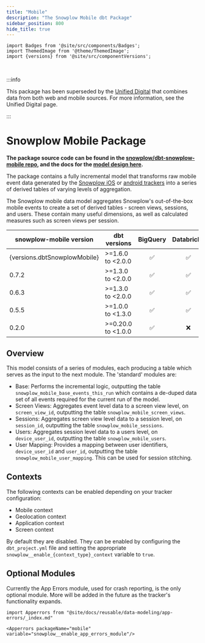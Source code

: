 ```yaml
---
title: "Mobile"
description: "The Snowplow Mobile dbt Package"
sidebar_position: 800
hide_title: true
---
```


```mdx-code-block
import Badges from '@site/src/components/Badges';
import ThemedImage from '@theme/ThemedImage';
import {versions} from '@site/src/componentVersions';
```

<Badges badgeType="dbt-package Release" pkg="mobile"></Badges>&nbsp;
<Badges badgeType="Maintained"></Badges>&nbsp;
<Badges badgeType="SCL"></Badges>

:::info

This package has been superseded by the [Unified Digital](/docs/modeling-your-data/modeling-your-data-with-dbt/dbt-models/dbt-unified-data-model/index.md) that combines data from both web and mobile sources. For more information, see the Unified Digital page.

:::

# Snowplow Mobile Package

**The package source code can be found in the [snowplow/dbt-snowplow-mobile repo](https://github.com/snowplow/dbt-snowplow-mobile), and the docs for the [model design here](https://snowplow.github.io/dbt-snowplow-mobile/#!/overview/snowplow_mobile).**

The package contains a fully incremental model that transforms raw mobile event data generated by the [Snowplow iOS](docs/collecting-data/collecting-from-own-applications/mobile-trackers/previous-versions/objective-c-tracker/index.md) or [android trackers](/docs/collecting-data/collecting-from-own-applications/mobile-trackers/previous-versions/android-tracker/index.md) into a series of derived tables of varying levels of aggregation.

The Snowplow mobile data model aggregates Snowplow's out-of-the-box mobile events to create a set of derived tables - screen views, sessions, and users. These contain many useful dimensions, as well as calculated measures such as screen views per session.

<p align="center">
<ThemedImage
alt='Mobile Package data flow'
sources={{
light: require('./images/mobile-process-light.drawio.png').default,
dark: require('./images/mobile-process-dark.drawio.png').default
}}
/>
</p>

| snowplow-mobile version       | dbt versions       | BigQuery | Databricks | Redshift | Snowflake | Postgres |
| ----------------------------- | ------------------ | :------: | :--------: | :------: | :-------: | :------: |
| {versions.dbtSnowplowMobile}  | >=1.6.0 to \<2.0.0  |    ✅     |     ✅      |    ✅     |     ✅     |    ✅     |
| 0.7.2                         | >=1.3.0 to \<2.0.0  |    ✅     |     ✅      |    ✅     |     ✅     |    ✅     |
| 0.6.3                         | >=1.3.0 to \<2.0.0  |    ✅     |     ✅      |    ✅     |     ✅     |    ✅     |
| 0.5.5                         | >=1.0.0 to \<1.3.0  |    ✅     |     ✅      |    ✅     |     ✅     |    ✅     |
| 0.2.0                         | >=0.20.0 to \<1.0.0 |    ✅     |     ❌      |    ✅     |     ✅     |    ✅     |

## Overview

This model consists of a series of modules, each producing a table which serves as the input to the next module. The 'standard' modules are:

- Base: Performs the incremental logic, outputting the table `snowplow_mobile_base_events_this_run` which contains a de-duped data set of all events required for the current run of the model.
- Screen Views: Aggregates event level data to a screen view level, on `screen_view_id`, outputting the table `snowplow_mobile_screen_views`.
- Sessions: Aggregates screen view level data to a session level, on `session_id`, outputting the table `snowplow_mobile_sessions`.
- Users: Aggregates session level data to a users level, on `device_user_id`, outputting the table `snowplow_mobile_users`.
- User Mapping: Provides a mapping between user identifiers, `device_user_id` and `user_id`, outputting the table `snowplow_mobile_user_mapping`. This can be used for session stitching.

## Contexts

The following contexts can be enabled depending on your tracker configuration:

- Mobile context
- Geolocation context
- Application context
- Screen context

By default they are disabled. They can be enabled by configuring the `dbt_project.yml` file and setting the appropriate `snowplow__enable_{context_type}_context` variable to `true`.

## Optional Modules

Currently the App Errors module, used for crash reporting, is the only optional module. More will be added in the future as the tracker's functionality expands.

```mdx-code-block
import Apperrors from "@site/docs/reusable/data-modeling/app-errors/_index.md"

<Apperrors packageName="mobile" variable="snowplow__enable_app_errors_module"/>
```
